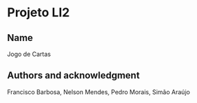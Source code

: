 # Projeto LI2

## Name
Jogo de Cartas

## Authors and acknowledgment
Francisco Barbosa, Nelson Mendes, Pedro Morais, Simão Araújo
